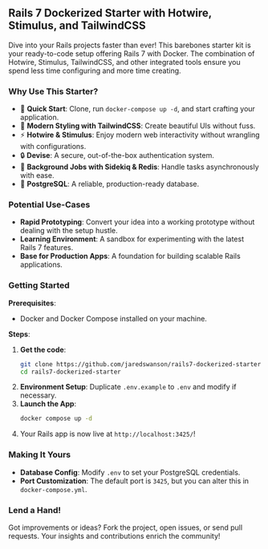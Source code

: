 ## Rails 7 Dockerized Starter with Hotwire, Stimulus, and TailwindCSS

Dive into your Rails projects faster than ever! This barebones starter kit is your ready-to-code setup offering Rails 7 with Docker. The combination of Hotwire, Stimulus, TailwindCSS, and other integrated tools ensure you spend less time configuring and more time creating.

### Why Use This Starter?

- 🚀 **Quick Start**: Clone, run `docker-compose up -d`, and start crafting your application.
- 🎨 **Modern Styling with TailwindCSS**: Create beautiful UIs without fuss.
- ⚡ **Hotwire & Stimulus**: Enjoy modern web interactivity without wrangling with configurations.
- 🔒 **Devise**: A secure, out-of-the-box authentication system.
- 🔄 **Background Jobs with Sidekiq & Redis**: Handle tasks asynchronously with ease.
- 🐘 **PostgreSQL**: A reliable, production-ready database.

### Potential Use-Cases

- **Rapid Prototyping**: Convert your idea into a working prototype without dealing with the setup hustle.
- **Learning Environment**: A sandbox for experimenting with the latest Rails 7 features.
- **Base for Production Apps**: A foundation for building scalable Rails applications.

### Getting Started

**Prerequisites**:
- Docker and Docker Compose installed on your machine.

**Steps**:
1. **Get the code**:
   ```bash
   git clone https://github.com/jaredswanson/rails7-dockerized-starter.git
   cd rails7-dockerized-starter
   ```
2. **Environment Setup**:
   Duplicate `.env.example` to `.env` and modify if necessary.
3. **Launch the App**:
   ```bash
   docker compose up -d
   ```
4. Your Rails app is now live at `http://localhost:3425/`!

### Making It Yours

- **Database Config**: Modify `.env` to set your PostgreSQL credentials.
- **Port Customization**: The default port is `3425`, but you can alter this in `docker-compose.yml`.

### Lend a Hand!

Got improvements or ideas? Fork the project, open issues, or send pull requests. Your insights and contributions enrich the community!

